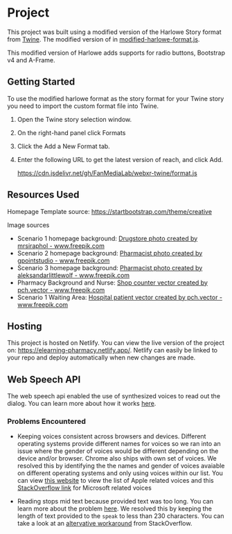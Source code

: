 # Project


This project was built using a modified version of the Harlowe Story format from [Twine](https://twinery.org/). The modified version of in [modified-harlowe-format.js](format.js).

This modified version of Harlowe adds supports for radio buttons, Bootstrap v4 and A-Frame.

## Getting Started

To use the modified harlowe format as the story format for your Twine story you need to import the custom format file into Twine.

1. Open the Twine story selection window.

2. On the right-hand panel click Formats

3. Click the Add a New Format tab.

4. Enter the following URL to get the latest version of reach, and click Add.

    https://cdn.jsdelivr.net/gh/FanMediaLab/webxr-twine/format.js


## Resources Used
Homepage Template source: https://startbootstrap.com/theme/creative

Image sources
* Scenario 1 homepage background: <a href='https://www.freepik.com/photos/drugstore'>Drugstore photo created by mrsiraphol - www.freepik.com</a>
* Scenario 2 homepage background: <a href='https://www.freepik.com/photos/pharmacist'>Pharmacist photo created by gpointstudio - www.freepik.com</a>
* Scenario 3 homepage background: <a href='https://www.freepik.com/photos/pharmacist'>Pharmacist photo created by aleksandarlittlewolf - www.freepik.com</a>
* Pharmacy Background and Nurse: <a href='https://www.freepik.com/vectors/shop-counter'>Shop counter vector created by pch.vector - www.freepik.com</a>
* Scenario 1 Waiting Area: <a href='https://www.freepik.com/vectors/hospital-patient'>Hospital patient vector created by pch.vector - www.freepik.com</a>


## Hosting
This project is hosted on Netlify. You can view the live version of the project on: https://elearning-pharmacy.netlify.app/. Netlify can easily be linked to your repo and deploy automatically when new changes are made.


## Web Speech API
The web speech api enabled the use of synthesized voices to read out the dialog. You can learn more about how it works [here](https://developer.mozilla.org/en-US/docs/Web/API/Web_Speech_API).
### Problems Encountered
* Keeping voices consistent across browsers and devices. Different operating systems provide different names for voices so we ran into an issue where the gender of voices would be different depending on the device and/or browser. Chrome also ships with own set of voices. We resolved this by identifying the the names and gender of voices avaiable on different operating systems and only using voices within our list. You can view [this website](https://talkrapp.com/speechSynthesis.html) to view the list of Apple related voices and this [StackOverflow link](https://stackoverflow.com/questions/51937113/what-are-the-standard-web-speechsynthesis-voices) for Microsoft related voices

* Reading stops mid text because provided text was too long. You can learn more about the problem [here](https://bugs.chromium.org/p/chromium/issues/detail?id=768199&q=component%3AInternals%3ESpeechSynthesis%20&colspec=ID%20Pri%20M%20Stars%20ReleaseBlock%20Component%20Status%20Owner%20Summary%20OS%20Modified). We resolved this by keeping the length of text provided to the `speak` to less than 230 characters. You can take a look at an [altervative workaround](https://stackoverflow.com/questions/57667357/speech-synthesis-problem-with-long-texts-pause-mid-speaking) from StackOverflow.
